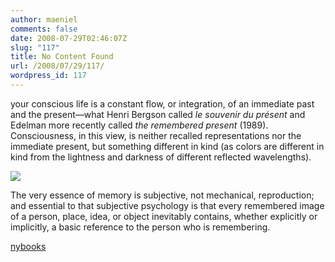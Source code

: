 ```yaml
---
author: maeniel
comments: false
date: 2008-07-29T02:46:07Z
slug: "117"
title: No Content Found
url: /2008/07/29/117/
wordpress_id: 117
---
```


your conscious life is a constant flow, or integration, of an immediate past and the present—what Henri Bergson called _le souvenir du présent_ and Edelman more recently called _the remembered present_ (1989). Consciousness, in this view, is neither recalled representations nor the immediate present, but something different in kind (as colors are different in kind from the lightness and darkness of different reflected wavelengths).

[![](https://maeniel.files.wordpress.com/2008/07/esc_large_iss016_iss016-e-27034.jpg)](https://maeniel.files.wordpress.com/2008/07/esc_large_iss016_iss016-e-27034.jpg)

The very essence of memory is subjective, not mechanical, reproduction; and essential to that subjective psychology is that every remembered image of a person, place, idea, or object inevitably contains, whether explicitly or implicitly, a basic reference to the person who is remembering.

[nybooks](http://www.nybooks.com/articles/21575)

